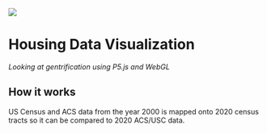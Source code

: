 <!-- ![](readme/render_animated.gif) -->
![](readme/demo_lowres_120_loop.gif)

# Housing Data Visualization
*Looking at gentrification using P5.js and WebGL*

## How it works

US Census and ACS data from the year 2000 is mapped onto 2020 census tracts so it can be compared to 2020 ACS/USC data.
